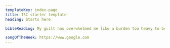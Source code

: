 ```yaml
---
templateKey: index-page
title: ISC starter template
heading: Starts here

bibleReading: My guilt has overwhelmed me like a burden too heavy to bear. In you, Lord, I put my hope; you, Lord my God, will give answer. (Psalms 38)

songOfTheWeek: https://www.google.com
---
```


